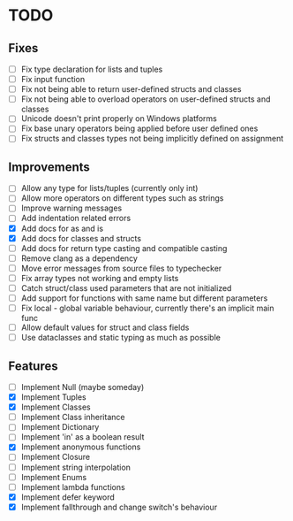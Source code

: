 # TODO

## Fixes
- [ ] Fix type declaration for lists and tuples
- [ ] Fix input function
- [ ] Fix not being able to return user-defined structs and classes
- [ ] Fix not being able to overload operators on user-defined structs and classes
- [ ] Unicode doesn't print properly on Windows platforms
- [ ] Fix base unary operators being applied before user defined ones
- [ ] Fix structs and classes types not being implicitly defined on assignment

## Improvements
- [ ] Allow any type for lists/tuples (currently only int)
- [ ] Allow more operators on different types such as strings
- [ ] Improve warning messages
- [ ] Add indentation related errors
- [x] Add docs for as and is
- [x] Add docs for classes and structs
- [ ] Add docs for return type casting and compatible casting
- [ ] Remove clang as a dependency
- [ ] Move error messages from source files to typechecker
- [ ] Fix array types not working and empty lists
- [ ] Catch struct/class used parameters that are not initialized
- [ ] Add support for functions with same name but different parameters
- [ ] Fix local - global variable behaviour, currently there's an implicit main func
- [ ] Allow default values for struct and class fields
- [ ] Use dataclasses and static typing as much as possible

## Features
- [ ] Implement Null (maybe someday)
- [x] Implement Tuples
- [x] Implement Classes
- [ ] Implement Class inheritance
- [ ] Implement Dictionary
- [ ] Implement 'in' as a boolean result
- [x] Implement anonymous functions
- [ ] Implement Closure
- [ ] Implement string interpolation
- [ ] Implement Enums
- [ ] Implement lambda functions
- [x] Implement defer keyword
- [x] Implement fallthrough and change switch's behaviour